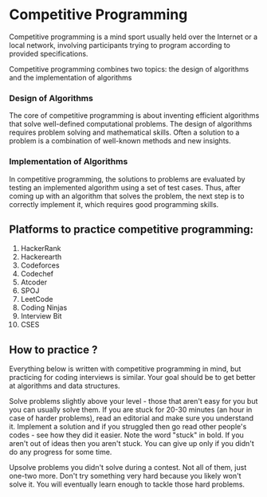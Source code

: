 # Competitive Programming 

Competitive programming is a mind sport usually held over the Internet or a local network, involving participants trying to program according to provided specifications.

Competitive programming combines two topics: the design of algorithms and the implementation of algorithms

### Design of Algorithms
The core of competitive programming is about inventing efficient algorithms that solve well-defined computational problems. The design of algorithms requires problem solving and mathematical skills. Often a solution to a problem is a combination of well-known methods and new insights.

### Implementation of Algorithms 
In competitive programming, the solutions to problems are evaluated by testing an implemented algorithm using a set of test cases. Thus, after coming up with an algorithm that solves the problem, the next step is to correctly implement it, which requires good programming skills.


## Platforms to practice competitive programming:
1.  HackerRank
2.  Hackerearth
3.  Codeforces
4.  Codechef
5.  Atcoder
6.  SPOJ
7.  LeetCode
8.  Coding Ninjas
9.  Interview Bit
10. CSES


## How to practice ?

Everything below is written with competitive programming in mind, but practicing for coding interviews is similar. Your goal should be to get better at algorithms and data structures.

Solve problems slightly above your level - those that aren't easy for you but you can usually solve them. If you are stuck for 20-30 minutes (an hour in case of harder problems), read an editorial and make sure you understand it. Implement a solution and if you struggled then go read other people's codes - see how they did it easier. Note the word "stuck" in bold. If you aren't out of ideas then you aren't stuck. You can give up only if you didn't do any progress for some time.

Upsolve problems you didn't solve during a contest. Not all of them, just one-two more. Don't try something very hard because you likely won't solve it. You will eventually learn enough to tackle those hard problems.


